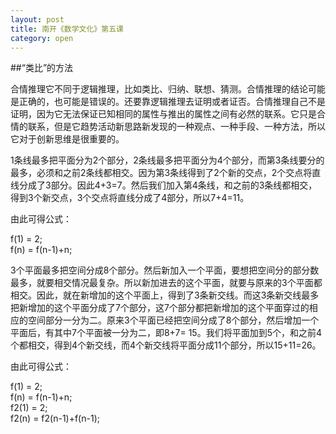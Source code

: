 ```yaml
---
layout: post
title: 南开《数学文化》第五课
category: open
---
```

##“类比”的方法

合情推理它不同于逻辑推理，比如类比、归纳、联想、猜测。合情推理的结论可能是正确的，也可能是错误的。还要靠逻辑推理去证明或者证否。合情推理自己不是证明，因为它无法保证已知相同的属性与推出的属性之间有必然的联系。它只是合情的联系，但是它趋势活动新思路新发现的一种观点、一种手段、一种方法，所以它对于创新思维是很重要的。

1条线最多把平面分为2个部分，2条线最多把平面分为4个部分，而第3条线要分的最多，必须和之前2条线都相交。因为第3条线得到了2个新的交点，2个交点将直线分成了3部分。因此4+3=7。然后我们加入第4条线，和之前的3条线都相交，得到3个新交点，3个交点将直线分成了4部分，所以7+4=11。

由此可得公式：

f(1) = 2;  
f(n) = f(n-1)+n;

3个平面最多把空间分成8个部分。然后新加入一个平面，要想把空间分的部分数最多，就要相交情况最复杂。所以新加进去的这个平面，就要与原来的3个平面都相交。因此，就在新增加的这个平面上，得到了3条新交线。而这3条新交线最多把新增加的这个平面分成了7个部分，这7个部分都把新增加的这个平面穿过的相应的空间部分一分为二。原来3个平面已经把空间分成了8个部分，然后增加一个平面后，有其中7个平面被一分为二，即8+7= 15。我们将平面加到5个，和之前4个都相交，得到4个新交线，而4个新交线将平面分成11个部分，所以15+11=26。

由此可得公式：

f(1) = 2;  
f(n) = f(n-1)+n;  
f2(1) = 2;  
f2(n) = f2(n-1)+f(n-1); 
